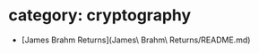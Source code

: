 category: cryptography
======================

- [James Brahm Returns](James\ Brahm\ Returns/README.md)

